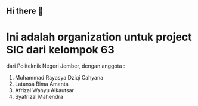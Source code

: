 ## Hi there 👋

# Ini adalah organization untuk project SIC dari kelompok 63
dari Politeknik Negeri Jember, dengan anggota :
1. Muhammad Rayasya Dziqi Cahyana
2. Latansa Bima Amanta
3. Afrizal Wahyu Alkautsar
4. Syafrizal Mahendra
